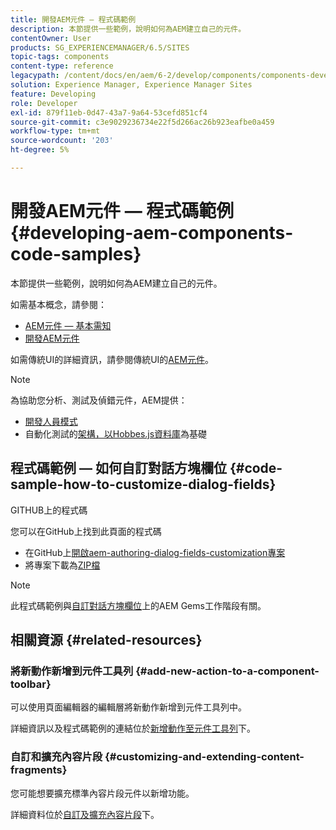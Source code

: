 ```yaml
---
title: 開發AEM元件 — 程式碼範例
description: 本節提供一些範例，說明如何為AEM建立自己的元件。
contentOwner: User
products: SG_EXPERIENCEMANAGER/6.5/SITES
topic-tags: components
content-type: reference
legacypath: /content/docs/en/aem/6-2/develop/components/components-develop
solution: Experience Manager, Experience Manager Sites
feature: Developing
role: Developer
exl-id: 879f11eb-0d47-43a7-9a64-53cefd851cf4
source-git-commit: c3e9029236734e22f5d266ac26b923eafbe0a459
workflow-type: tm+mt
source-wordcount: '203'
ht-degree: 5%

---
```


# 開發AEM元件 — 程式碼範例{#developing-aem-components-code-samples}

本節提供一些範例，說明如何為AEM建立自己的元件。

如需基本概念，請參閱：

* [AEM元件 — 基本需知](/help/sites-developing/components-basics.md)
* [開發AEM元件](/help/sites-developing/developing-components.md)

如需傳統UI的詳細資訊，請參閱傳統UI的[AEM元件](/help/sites-developing/developing-components-classic.md)。

>[!NOTE]
>
>為協助您分析、測試及偵錯元件，AEM提供：
>
>* [開發人員模式](/help/sites-developing/developer-mode.md)
>* 自動化測試的[架構，以Hobbes.js資料庫](/help/sites-developing/hobbes.md)為基礎
>

## 程式碼範例 — 如何自訂對話方塊欄位 {#code-sample-how-to-customize-dialog-fields}

GITHUB上的程式碼

您可以在GitHub上找到此頁面的程式碼

* 在GitHub上[開啟aem-authoring-dialog-fields-customization專案](https://github.com/Adobe-Marketing-Cloud/aem-authoring-dialog-fields-customization)
* 將專案下載為[ZIP檔](https://codeload.github.com/Adobe-Marketing-Cloud/aem-authoring-dialog-fields-customization/zip/refs/heads/master)

>[!NOTE]
>
>此程式碼範例與[自訂對話方塊欄位](https://experienceleague.adobe.com/docs/experience-manager-gems-events/gems/gems2015/aem-customizing-dialog-fields-in-touch-ui.html?lang=zh-Hant)上的AEM Gems工作階段有關。

## 相關資源 {#related-resources}

### 將新動作新增到元件工具列 {#add-new-action-to-a-component-toolbar}

可以使用頁面編輯器的編輯層將新動作新增到元件工具列中。

詳細資訊以及程式碼範例的連結位於[新增動作至元件工具列](/help/sites-developing/customizing-page-authoring-touch.md#add-new-action-to-a-component-toolbar)下。

### 自訂和擴充內容片段 {#customizing-and-extending-content-fragments}

您可能想要擴充標準內容片段元件以新增功能。

詳細資料位於[自訂及擴充內容片段](/help/sites-developing/customizing-content-fragments.md)下。

